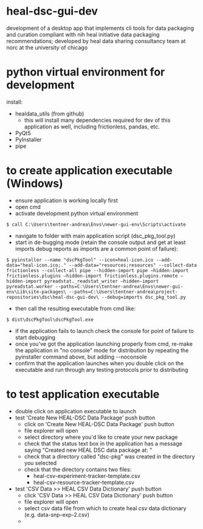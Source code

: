 # heal-dsc-gui-dev
development of a desktop app that implements cli tools for data packaging and curation compliant with nih heal initiative data packaging recommendations; developed by heal data sharing consultancy team at norc at the university of chicago

# python virtual environment for development
install:
- healdata_utils (from github)
    - this will install many dependencies required for dev of this application as well, including frictionless, pandas, etc.
- PyQt5
- PyInstaller
- pipe

# to create application executable (Windows)
- ensure application is working locally first
- open cmd
- activate development python virtual environment

```
$ call C:\Users\tentner-andrea\Envs\newer-gui-env\Scripts\activate
``` 

- navigate to folder with main application script (dsc_pkg_tool.py)
- start in de-bugging mode (retain the console output and get at least imports debug reports as imports are a common point of failure):  

```
$ pyinstaller --name "dscPkgTool" --icon=heal-icon.ico --add-data="heal-icon.ico;." --add-data="resources;resources" --collect-data frictionless --collect-all pipe --hidden-import pipe –hidden-import frictionless.plugins –hidden-import frictionless.plugins.remote –hidden-import pyreadstat._readstat_writer –hidden-import pyreadstat.worker --paths=C:\Users\tentner-andrea\Envs\newer-gui-env\Lib\site-packages\ --paths=C:\Users\tentner-andrea\project-repositories\dsc\heal-dsc-gui-dev\ --debug=imports dsc_pkg_tool.py
```

- then call the resulting executable from cmd like:

```
$ dist\dscPkgTool\dscPkgTool.exe
```

- if the application fails to launch check the console for point of failure to start debugging
- once you've got the application launching properly from cmd, re-make the application in "no console" mode for distribution by repeating the pyinstaller command above, but adding --noconsole
- confirm that the application launches when you double click on the executable and run through any testing protocols prior to distributing

# to test application executable
- double click on application executable to launch
- test 'Create New HEAL-DSC Data Package' push button
    - click on 'Create New HEAL-DSC Data Package' push button
    - file explorer will open
    - select directory where you'd like to create your new package
    - check that the status text box in the application has a message saying "Created new HEAL DSC data package at: <file path of directory you selected>"
    - check that a directory called "dsc-pkg" was created in the directory you selected
    - check that the directory contains two files:
        - heal-csv-experiment-tracker-template.csv
        - heal-csv-resource-tracker-template.csv
- test 'CSV Data >> HEAL CSV Data Dictionary' push button
    - click 'CSV Data >> HEAL CSV Data Dictionary' push button
    - file explorer will open
    - select csv data file from which to create heal csv data dictionary (e.g. data-snp-exp-2.csv)
    - 




